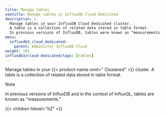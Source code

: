```yaml
---
title: Manage tables
seotitle: Manage tables in InfluxDB Cloud Dedicated
description: >
  Manage tables in your InfluxDB Cloud Dedicated cluster.
  A table is a collection of related data stored in table format.
  In previous versions of InfluxDB, tables were known as "measurements."
menu:
  influxdb3_cloud_dedicated:
    parent: Administer InfluxDB Cloud
weight: 101
influxdb3/cloud-dedicated/tags: [tables]
---
```


Manage tables in your {{< product-name omit=" Clustered" >}} cluster.
A table is a collection of related data stored in table format.

> [!Note]
> In previous versions of InfluxDB and in the context of InfluxQL, tables are
> known as "measurements."

{{< children hlevel="h2" >}}

